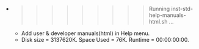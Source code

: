 * >>>>>>>>> Running inst-std-help-manuals-html.sh ...
  * Add user & developer manuals(html) in Help menu.
  * Disk size = 3137620K. Space Used = 76K. Runtime = 00:00:00:00.
